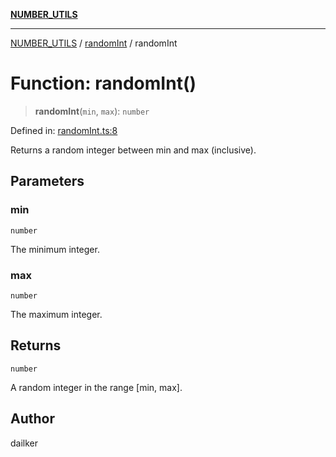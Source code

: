 [**NUMBER_UTILS**](../../README.md)

***

[NUMBER_UTILS](../../README.md) / [randomInt](../README.md) / randomInt

# Function: randomInt()

> **randomInt**(`min`, `max`): `number`

Defined in: [randomInt.ts:8](https://github.com/dailker/everyutil/blob/f4f23239544adddf4db86c16dea30bd7bb33b26e/src/number/randomInt.ts#L8)

Returns a random integer between min and max (inclusive).

## Parameters

### min

`number`

The minimum integer.

### max

`number`

The maximum integer.

## Returns

`number`

A random integer in the range [min, max].

## Author

dailker
